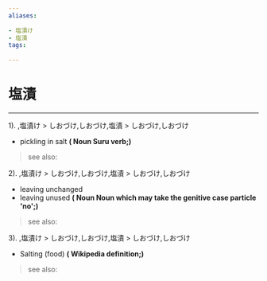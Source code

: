 ```yaml
---
aliases:
    
- 塩漬け
- 塩漬
tags:
    
---
```


# 塩漬
---
1).
,塩漬け > しおづけ,しおづけ,塩漬 > しおづけ,しおづけ

- pickling in salt
**( Noun Suru verb;)**
> see also: 
            
2).
,塩漬け > しおづけ,しおづけ,塩漬 > しおづけ,しおづけ

- leaving unchanged
- leaving unused
**( Noun Noun which may take the genitive case particle 'no';)**
> see also: 
            
3).
,塩漬け > しおづけ,しおづけ,塩漬 > しおづけ,しおづけ

- Salting (food)
**( Wikipedia definition;)**
> see also: 
            